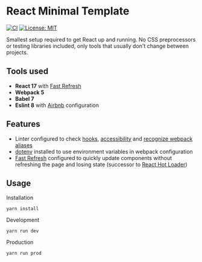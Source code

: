 # **React Minimal Template**

[![CI](https://github.com/piotr-szypulski/react-minimal/actions/workflows/ci.yml/badge.svg)](https://github.com/piotr-szypulski/react-minimal/actions/workflows/ci.yml) [![License: MIT](https://img.shields.io/badge/License-MIT-yellow.svg)](https://opensource.org/licenses/MIT)

Smallest setup required to get React up and running. No CSS preprocessors or testing libraries included, only tools that usually don't change between projects.

## Tools used

- **React 17** with [Fast Refresh](https://github.com/facebook/react/issues/16604)
- **Webpack 5**
- **Babel 7**
- **Eslint 8** with [Airbnb](https://github.com/airbnb/javascript) configuration

## Features

- Linter configured to check [hooks](https://www.npmjs.com/package/eslint-plugin-react-hooks), [accessibility](https://github.com/jsx-eslint/eslint-plugin-jsx-a11y) and [recognize webpack aliases](https://github.com/import-js/eslint-plugin-import/tree/main/resolvers/webpack)
- [dotenv](https://github.com/motdotla/dotenv) installed to use environment variables in webpack configuration
- [Fast Refresh](https://github.com/facebook/react/issues/16604) configured to quickly update components without refreshing the page and losing state (successor to [React Hot Loader](https://github.com/gaearon/react-hot-loader))

## Usage

Installation

```
yarn install
```

Development

```
yarn run dev
```

Production

```
yarn run prod
```